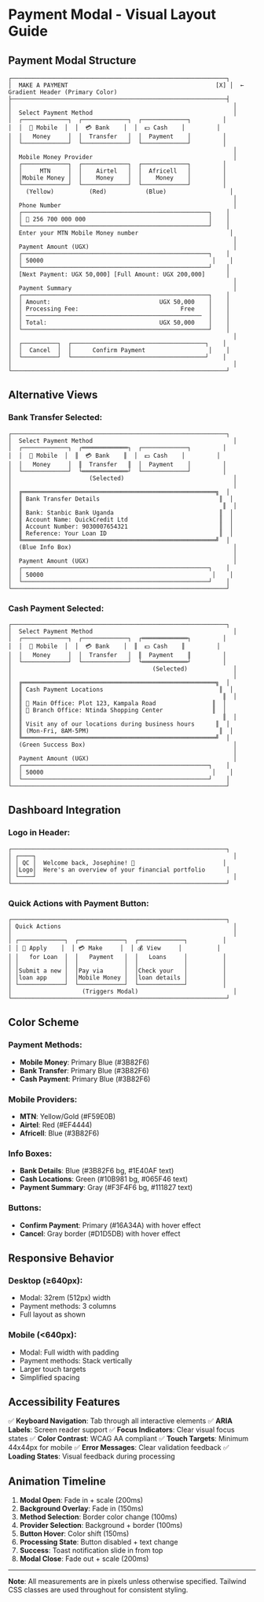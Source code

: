 # Payment Modal - Visual Layout Guide

## Payment Modal Structure

```
┌─────────────────────────────────────────────────────────────┐
│  MAKE A PAYMENT                                          [X] │  ← Gradient Header (Primary Color)
├─────────────────────────────────────────────────────────────┤
│                                                               │
│  Select Payment Method                                        │
│  ┌─────────────┐  ┌─────────────┐  ┌─────────────┐         │
│  │  📱 Mobile  │  │  💳 Bank    │  │  💵 Cash    │         │
│  │   Money     │  │  Transfer   │  │  Payment    │         │
│  └─────────────┘  └─────────────┘  └─────────────┘         │
│                                                               │
│  Mobile Money Provider                                        │
│  ┌─────────────┐  ┌─────────────┐  ┌─────────────┐         │
│  │     MTN     │  │    Airtel   │  │  Africell   │         │
│  │Mobile Money │  │    Money    │  │    Money    │         │
│  └─────────────┘  └─────────────┘  └─────────────┘         │
│    (Yellow)          (Red)           (Blue)                  │
│                                                               │
│  Phone Number                                                 │
│  ┌─────────────────────────────────────────────────────┐    │
│  │ 📱 256 700 000 000                                   │    │
│  └─────────────────────────────────────────────────────┘    │
│  Enter your MTN Mobile Money number                          │
│                                                               │
│  Payment Amount (UGX)                                         │
│  ┌─────────────────────────────────────────────────────┐    │
│  │ 50000                                                │    │
│  └─────────────────────────────────────────────────────┘    │
│  [Next Payment: UGX 50,000] [Full Amount: UGX 200,000]      │
│                                                               │
│  Payment Summary                                              │
│  ┌─────────────────────────────────────────────────────┐    │
│  │ Amount:                               UGX 50,000    │    │
│  │ Processing Fee:                             Free    │    │
│  │ ──────────────────────────────────────────────────  │    │
│  │ Total:                                UGX 50,000    │    │
│  └─────────────────────────────────────────────────────┘    │
│                                                               │
│  ┌──────────┐  ┌──────────────────────────────────────┐    │
│  │  Cancel  │  │      Confirm Payment                  │    │
│  └──────────┘  └──────────────────────────────────────┘    │
│                                                               │
└─────────────────────────────────────────────────────────────┘
```

## Alternative Views

### Bank Transfer Selected:
```
┌─────────────────────────────────────────────────────────────┐
│  Select Payment Method                                        │
│  ┌─────────────┐  ┌═════════════┐  ┌─────────────┐         │
│  │  📱 Mobile  │  ║  💳 Bank    ║  │  💵 Cash    │         │
│  │   Money     │  ║  Transfer   ║  │  Payment    │         │
│  └─────────────┘  └═════════════┘  └─────────────┘         │
│                      (Selected)                               │
│                                                               │
│  ╔═══════════════════════════════════════════════════════╗  │
│  ║ Bank Transfer Details                                  ║  │
│  ║                                                         ║  │
│  ║ Bank: Stanbic Bank Uganda                              ║  │
│  ║ Account Name: QuickCredit Ltd                          ║  │
│  ║ Account Number: 9030007654321                          ║  │
│  ║ Reference: Your Loan ID                                ║  │
│  ╚═══════════════════════════════════════════════════════╝  │
│  (Blue Info Box)                                              │
│                                                               │
│  Payment Amount (UGX)                                         │
│  ┌─────────────────────────────────────────────────────┐    │
│  │ 50000                                                │    │
│  └─────────────────────────────────────────────────────┘    │
└─────────────────────────────────────────────────────────────┘
```

### Cash Payment Selected:
```
┌─────────────────────────────────────────────────────────────┐
│  Select Payment Method                                        │
│  ┌─────────────┐  ┌─────────────┐  ┌═════════════┐         │
│  │  📱 Mobile  │  │  💳 Bank    │  ║  💵 Cash    ║         │
│  │   Money     │  │  Transfer   │  ║  Payment    ║         │
│  └─────────────┘  └─────────────┘  └═════════════┘         │
│                                        (Selected)             │
│                                                               │
│  ╔═══════════════════════════════════════════════════════╗  │
│  ║ Cash Payment Locations                                 ║  │
│  ║                                                         ║  │
│  ║ 📍 Main Office: Plot 123, Kampala Road                ║  │
│  ║ 📍 Branch Office: Ntinda Shopping Center              ║  │
│  ║                                                         ║  │
│  ║ Visit any of our locations during business hours      ║  │
│  ║ (Mon-Fri, 8AM-5PM)                                     ║  │
│  ╚═══════════════════════════════════════════════════════╝  │
│  (Green Success Box)                                          │
│                                                               │
│  Payment Amount (UGX)                                         │
│  ┌─────────────────────────────────────────────────────┐    │
│  │ 50000                                                │    │
│  └─────────────────────────────────────────────────────┘    │
└─────────────────────────────────────────────────────────────┘
```

## Dashboard Integration

### Logo in Header:
```
┌─────────────────────────────────────────────────────────────┐
│ ┌────┐                                                        │
│ │ QC │  Welcome back, Josephine! 👋                         │
│ │Logo│  Here's an overview of your financial portfolio      │
│ └────┘                                                        │
└─────────────────────────────────────────────────────────────┘
```

### Quick Actions with Payment Button:
```
┌─────────────────────────────────────────────────────────────┐
│ Quick Actions                                                 │
│                                                               │
│ ┌─────────────┐  ┌─────────────┐  ┌─────────────┐          │
│ │ 📝 Apply    │  │ 💳 Make     │  │ 💰 View     │          │
│ │   for Loan  │  │   Payment   │  │   Loans     │          │
│ │             │  │             │  │             │          │
│ │Submit a new │  │Pay via      │  │Check your   │          │
│ │loan app     │  │Mobile Money │  │loan details │          │
│ └─────────────┘  └─────────────┘  └─────────────┘          │
│                    (Triggers Modal)                           │
└─────────────────────────────────────────────────────────────┘
```

## Color Scheme

### Payment Methods:
- **Mobile Money**: Primary Blue (#3B82F6)
- **Bank Transfer**: Primary Blue (#3B82F6)
- **Cash Payment**: Primary Blue (#3B82F6)

### Mobile Providers:
- **MTN**: Yellow/Gold (#F59E0B)
- **Airtel**: Red (#EF4444)
- **Africell**: Blue (#3B82F6)

### Info Boxes:
- **Bank Details**: Blue (#3B82F6 bg, #1E40AF text)
- **Cash Locations**: Green (#10B981 bg, #065F46 text)
- **Payment Summary**: Gray (#F3F4F6 bg, #111827 text)

### Buttons:
- **Confirm Payment**: Primary (#16A34A) with hover effect
- **Cancel**: Gray border (#D1D5DB) with hover effect

## Responsive Behavior

### Desktop (≥640px):
- Modal: 32rem (512px) width
- Payment methods: 3 columns
- Full layout as shown

### Mobile (<640px):
- Modal: Full width with padding
- Payment methods: Stack vertically
- Larger touch targets
- Simplified spacing

## Accessibility Features

✅ **Keyboard Navigation**: Tab through all interactive elements
✅ **ARIA Labels**: Screen reader support
✅ **Focus Indicators**: Clear visual focus states
✅ **Color Contrast**: WCAG AA compliant
✅ **Touch Targets**: Minimum 44x44px for mobile
✅ **Error Messages**: Clear validation feedback
✅ **Loading States**: Visual feedback during processing

## Animation Timeline

1. **Modal Open**: Fade in + scale (200ms)
2. **Background Overlay**: Fade in (150ms)
3. **Method Selection**: Border color change (100ms)
4. **Provider Selection**: Background + border (100ms)
5. **Button Hover**: Color shift (150ms)
6. **Processing State**: Button disabled + text change
7. **Success**: Toast notification slide in from top
8. **Modal Close**: Fade out + scale (200ms)

---

**Note**: All measurements are in pixels unless otherwise specified.
Tailwind CSS classes are used throughout for consistent styling.

